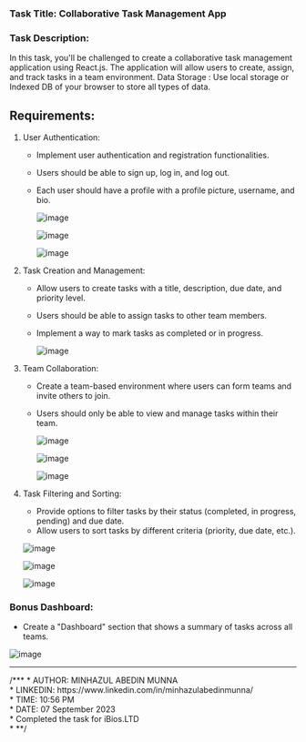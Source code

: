 ### Task Title: Collaborative Task Management App
### Task Description:
In this task, you'll be challenged to create a collaborative task management application using React.js. The application will allow users to create, assign, and track tasks in a team environment.
Data Storage : Use local storage or Indexed DB of your browser to store all types of data.

## Requirements:
1. User Authentication:
   - Implement user authentication and registration functionalities.
   - Users should be able to sign up, log in, and log out.
   - Each user should have a profile with a profile picture, username, and bio.
  
     ![image](https://github.com/smmunna/task-management-2023/assets/64527538/95c40fd7-312a-47ca-b1fa-c5cf0a4a4eb5)

     ![image](https://github.com/smmunna/task-management-2023/assets/64527538/c330b50e-0b1c-4aa2-9beb-28e4efd2920b)

     ![image](https://github.com/smmunna/task-management-2023/assets/64527538/dc2f31f6-3d8a-4f0f-b3a5-1581dde40b53)




2. Task Creation and Management:
   - Allow users to create tasks with a title, description, due date, and priority level.
   - Users should be able to assign tasks to other team members.
   - Implement a way to mark tasks as completed or in progress.
  
     ![image](https://github.com/smmunna/task-management-2023/assets/64527538/5e23532a-5bbb-4eeb-a6be-1b95e6de66f6)
     


3. Team Collaboration:
   - Create a team-based environment where users can form teams and invite others to join.
   - Users should only be able to view and manage tasks within their team.

     ![image](https://github.com/smmunna/task-management-2023/assets/64527538/320d61f4-5eef-4166-b7f9-b0802612b399)

     ![image](https://github.com/smmunna/task-management-2023/assets/64527538/39110f91-eaf4-44fa-9140-dcef24c6e7f9)

     ![image](https://github.com/smmunna/task-management-2023/assets/64527538/46f4904d-be93-4de1-838c-a1d1fe58af30)

4. Task Filtering and Sorting:
   - Provide options to filter tasks by their status (completed, in progress, pending) and due date.
   - Allow users to sort tasks by different criteria (priority, due date, etc.).

   ![image](https://github.com/smmunna/task-management-2023/assets/64527538/78ca151d-9887-487e-baa4-da8169065a2e)

   ![image](https://github.com/smmunna/task-management-2023/assets/64527538/e0ea0829-3398-4a09-b102-8975926b3cc9)

   ![image](https://github.com/smmunna/task-management-2023/assets/64527538/a4c0b337-501d-475f-8931-ba2ba53ba5ae)

### Bonus Dashboard:
- Create a "Dashboard" section that shows a summary of tasks across all teams.

![image](https://github.com/smmunna/task-management-2023/assets/64527538/ebda5fb4-b7ac-4859-9e65-dc8166235ad3)



<hr>
/***
 * AUTHOR: MINHAZUL ABEDIN MUNNA <br>
 * LINKEDIN: https://www.linkedin.com/in/minhazulabedinmunna/ <br>
 * TIME: 10:56 PM <br>
 * DATE: 07 September 2023 <br>
 * Completed the task for iBios.LTD <br>
 * **/ 

